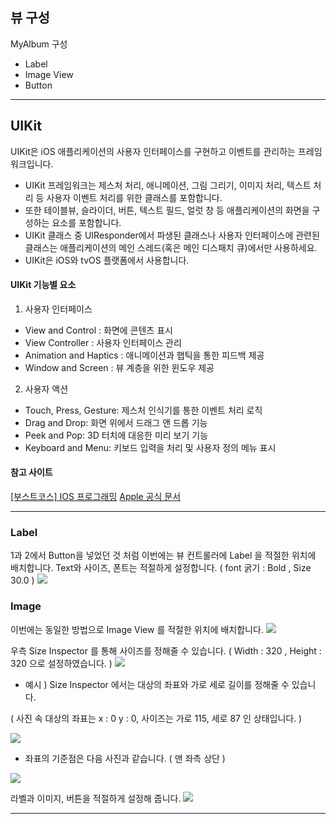 ## 뷰 구성

MyAlbum 구성
- Label
- Image View
- Button

---
## UIKit
UIKit은 iOS 애플리케이션의 사용자 인터페이스를 구현하고 이벤트를 관리하는 프레임워크입니다.

- UIKit 프레임워크는 제스처 처리, 애니메이션, 그림 그리기, 이미지 처리, 텍스트 처리 등 사용자 이벤트 처리를 위한 클래스를 포함합니다.
- 또한 테이블뷰, 슬라이더, 버튼, 텍스트 필드, 얼럿 창 등 애플리케이션의 화면을 구성하는 요소를 포함합니다.
- UIKit 클래스 중 UIResponder에서 파생된 클래스나 사용자 인터페이스에 관련된 클래스는 애플리케이션의 메인 스레드(혹은 메인 디스패치 큐)에서만 사용하세요.
- UIKit은 iOS와 tvOS 플랫폼에서 사용합니다.

#### UIKit 기능별 요소

1. 사용자 인터페이스
- View and Control : 화면에 콘텐츠 표시
- View Controller : 사용자 인터페이스 관리
- Animation and Haptics : 애니메이션과 햅틱을 통한 피드백 제공
- Window and Screen : 뷰 계층을 위한 윈도우 제공

2. 사용자 액션
- Touch, Press, Gesture: 제스처 인식기를 통한 이벤트 처리 로직
- Drag and Drop: 화면 위에서 드래그 앤 드롭 기능
- Peek and Pop: 3D 터치에 대응한 미리 보기 기능
- Keyboard and Menu: 키보드 입력을 처리 및 사용자 정의 메뉴 표시

#### 참고 사이트

[[부스트코스] IOS 프로그래밍](https://www.edwith.org/boostcourse-ios/lecture/17995/)
[Apple 공식 문서](https://developer.apple.com/documentation/uikit)


---

### Label

1과 2에서 Button을 넣었던 것 처럼 이번에는
뷰 컨트롤러에 Label 을 적절한 위치에 배치합니다.
Text와 사이즈, 폰트는 적절하게 설정합니다. 
( font 굵기 : Bold , Size 30.0 )
![](https://images.velog.io/images/everytime79/post/0bbc5695-b29b-4834-9f7d-876ff8e22628/%E1%84%89%E1%85%B3%E1%84%8F%E1%85%B3%E1%84%85%E1%85%B5%E1%86%AB%E1%84%89%E1%85%A3%E1%86%BA%202020-12-09%2018.12.33.png)


### Image
이번에는 동일한 방법으로 Image View 를 적절한 위치에 배치합니다.
![](https://images.velog.io/images/everytime79/post/78a4c85f-9fb6-437a-9c53-a25ef81b2a75/%E1%84%89%E1%85%B3%E1%84%8F%E1%85%B3%E1%84%85%E1%85%B5%E1%86%AB%E1%84%89%E1%85%A3%E1%86%BA%202020-12-09%2018.14.08.png)

우측 Size Inspector 를 통해 사이즈를 정해줄 수 있습니다.
( Width : 320 , Height : 320 으로 설정하였습니다. )
![](https://images.velog.io/images/everytime79/post/2688d046-1a0b-48d6-9aa5-09a58ad283aa/%E1%84%89%E1%85%B3%E1%84%8F%E1%85%B3%E1%84%85%E1%85%B5%E1%86%AB%E1%84%89%E1%85%A3%E1%86%BA%202020-12-09%2018.16.09.png)

* 예시 ) Size Inspector 에서는 대상의 좌표와 가로 세로 길이를 정해줄 수 있습니다.

( 사진 속 대상의 좌표는 x : 0 y : 0, 사이즈는 가로 115, 세로 87 인 상태입니다. )

![](https://images.velog.io/images/everytime79/post/0f39919c-6675-4f54-a617-c037c898402e/%E1%84%89%E1%85%B3%E1%84%8F%E1%85%B3%E1%84%85%E1%85%B5%E1%86%AB%E1%84%89%E1%85%A3%E1%86%BA%202020-12-09%2018.26.21.png)

* 좌표의 기준점은 다음 사진과 같습니다. ( 맨 좌측 상단 )

![](https://images.velog.io/images/everytime79/post/f71a1d8e-4673-4bdc-ac8b-cc9857431bf0/%E1%84%89%E1%85%B3%E1%84%8F%E1%85%B3%E1%84%85%E1%85%B5%E1%86%AB%E1%84%89%E1%85%A3%E1%86%BA%202020-12-09%2018.28.17.png)


라벨과 이미지, 버튼을 적절하게 설정해 줍니다.
![](https://images.velog.io/images/everytime79/post/fff3110a-8827-4978-9aa2-a1b809e2f6ab/%E1%84%89%E1%85%B3%E1%84%8F%E1%85%B3%E1%84%85%E1%85%B5%E1%86%AB%E1%84%89%E1%85%A3%E1%86%BA%202020-12-09%2018.19.59.png)

---
